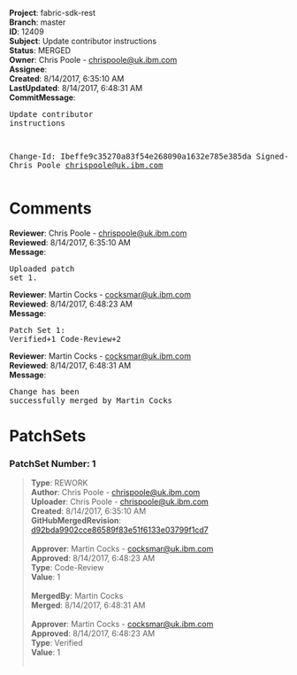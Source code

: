 <strong>Project</strong>: fabric-sdk-rest<br><strong>Branch</strong>: master<br><strong>ID</strong>: 12409<br><strong>Subject</strong>: Update contributor instructions<br><strong>Status</strong>: MERGED<br><strong>Owner</strong>: Chris Poole - chrispoole@uk.ibm.com<br><strong>Assignee</strong>:<br><strong>Created</strong>: 8/14/2017, 6:35:10 AM<br><strong>LastUpdated</strong>: 8/14/2017, 6:48:31 AM<br><strong>CommitMessage</strong>:<br><pre>Update contributor instructions

Change-Id: Ibeffe9c35270a83f54e268090a1632e785e385da
Signed-off-by: Chris Poole <chrispoole@uk.ibm.com>
</pre><h1>Comments</h1><strong>Reviewer</strong>: Chris Poole - chrispoole@uk.ibm.com<br><strong>Reviewed</strong>: 8/14/2017, 6:35:10 AM<br><strong>Message</strong>: <pre>Uploaded patch set 1.</pre><strong>Reviewer</strong>: Martin Cocks - cocksmar@uk.ibm.com<br><strong>Reviewed</strong>: 8/14/2017, 6:48:23 AM<br><strong>Message</strong>: <pre>Patch Set 1: Verified+1 Code-Review+2</pre><strong>Reviewer</strong>: Martin Cocks - cocksmar@uk.ibm.com<br><strong>Reviewed</strong>: 8/14/2017, 6:48:31 AM<br><strong>Message</strong>: <pre>Change has been successfully merged by Martin Cocks</pre><h1>PatchSets</h1><h3>PatchSet Number: 1</h3><blockquote><strong>Type</strong>: REWORK<br><strong>Author</strong>: Chris Poole - chrispoole@uk.ibm.com<br><strong>Uploader</strong>: Chris Poole - chrispoole@uk.ibm.com<br><strong>Created</strong>: 8/14/2017, 6:35:10 AM<br><strong>GitHubMergedRevision</strong>: [d92bda9902cce86589f83e51f6133e03799f1cd7](https://github.com/hyperledger-gerrit-archive/fabric-sdk-rest/commit/d92bda9902cce86589f83e51f6133e03799f1cd7)<br><br><strong>Approver</strong>: Martin Cocks - cocksmar@uk.ibm.com<br><strong>Approved</strong>: 8/14/2017, 6:48:23 AM<br><strong>Type</strong>: Code-Review<br><strong>Value</strong>: 1<br><br><strong>MergedBy</strong>: Martin Cocks<br><strong>Merged</strong>: 8/14/2017, 6:48:31 AM<br><br><strong>Approver</strong>: Martin Cocks - cocksmar@uk.ibm.com<br><strong>Approved</strong>: 8/14/2017, 6:48:23 AM<br><strong>Type</strong>: Verified<br><strong>Value</strong>: 1<br><br></blockquote>
